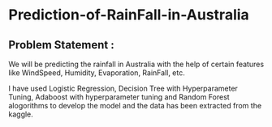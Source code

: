 # Prediction-of-RainFall-in-Australia
 ## Problem Statement :
   We will be predicting the rainfall in Australia with the help of certain features like WindSpeed, Humidity, Evaporation, RainFall, etc.
  
  
I have used Logistic Regression, Decision Tree with Hyperparameter Tuning, Adaboost with hyperparameter tuning and Random Forest alogorithms to develop the model and the data has been extracted from the kaggle.
